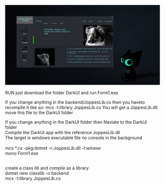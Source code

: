 <img src="./joppes_hundarUI.png">

RUN
just download the folder DarkUI and run Form1.exe

If you change anything in the backend/JoppesLib.cs then you haveto recompile it like so: 
mcs -t:library JoppesLib.cs
You will get a JoppesLib.dll
move this file to the DarkUI folder

If you change anything in the DarkUI folder then 
Naviate to the DarkUI folder <br />
Compile the DarkUI app with the reference JoppesLib.dll <br />
The target is windows executable file no console in the background
<br /><br />
mcs *.cs -pkg:dotnet -r:JoppesLib.dll -t:winexe<br />
mono Form1.exe <br />

<br />
create a class lib and compile as a library<br />
dotnet new classlib -o backend <br />
mcs -t:library JoppesLib.cs
